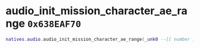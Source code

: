 # audio_init_mission_character_ae_range `0x638EAF70`

```lua
natives.audio.audio_init_mission_character_ae_range(_unk0 --[[ number ]], _unk1 --[[ number ]])
```